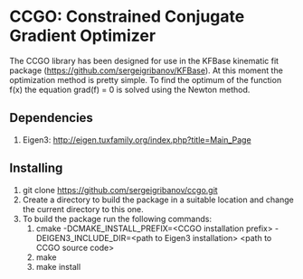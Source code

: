 # CCGO: Constrained Conjugate Gradient Optimizer

The CCGO library has been designed for use in the KFBase kinematic fit package (https://github.com/sergeigribanov/KFBase).
At this moment the optimization method is pretty simple. To find the optimum of the function f(x) the equation grad(f) = 0
is solved using the Newton method.

## Dependencies

1. Eigen3: http://eigen.tuxfamily.org/index.php?title=Main_Page

## Installing

1. git clone https://github.com/sergeigribanov/ccgo.git
2. Create a directory to build the package in a suitable location and change the current directory to this one.
3. To build the package run the following commands:
    1. cmake -DCMAKE_INSTALL_PREFIX=\<CCGO installation prefix\> -DEIGEN3_INCLUDE_DIR=\<path to Eigen3 installation\> \<path to CCGO source code\>
    2. make
    3. make install

